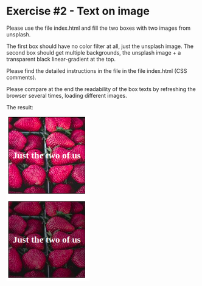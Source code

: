 # Exercise #2 - Text on image

Please use the file index.html and fill the two boxes with two images from unsplash.

The first box should have no color filter at all, just the unsplash image.
The second box should get multiple backgrounds, the unsplash image + a transparent black linear-gradient at the top.

Please find the detailed instructions in the file in the file index.html (CSS comments).

Please compare at the end the readability of the box texts by refreshing the browser several times, loading different images.

The result:

![Result](result.png)
